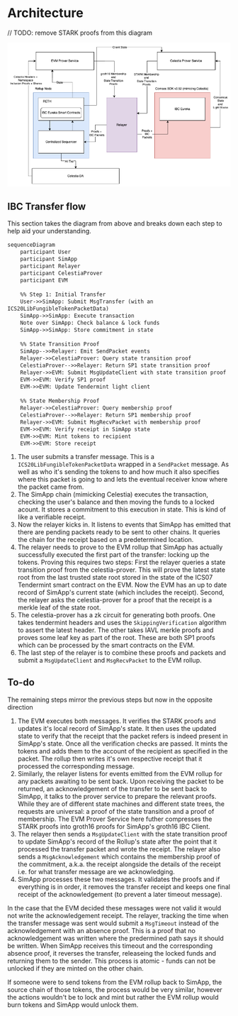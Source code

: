 # Architecture

// TODO: remove STARK proofs from this diagram

![mvp-zk-accounts](./images/mvp-zk-accounts.png)

## IBC Transfer flow

This section takes the diagram from above and breaks down each step to help aid your understanding.

```mermaid
sequenceDiagram
    participant User
    participant SimApp
    participant Relayer
    participant CelestiaProver
    participant EVM

    %% Step 1: Initial Transfer
    User->>SimApp: Submit MsgTransfer (with an ICS20LibFungibleTokenPacketData)
    SimApp->>SimApp: Execute transaction
    Note over SimApp: Check balance & lock funds
    SimApp->>SimApp: Store commitment in state

    %% State Transition Proof
    SimApp-->>Relayer: Emit SendPacket events
    Relayer->>CelestiaProver: Query state transition proof
    CelestiaProver-->>Relayer: Return SP1 state transition proof
    Relayer->>EVM: Submit MsgUpdateClient with state transition proof
    EVM->>EVM: Verify SP1 proof
    EVM->>EVM: Update Tendermint light client

    %% State Membership Proof
    Relayer->>CelestiaProver: Query membership proof
    CelestiaProver-->>Relayer: Return SP1 membership proof
    Relayer->>EVM: Submit MsgRecvPacket with membership proof
    EVM->>EVM: Verify receipt in SimApp state
    EVM->>EVM: Mint tokens to recipient
    EVM->>EVM: Store receipt
```

1. The user submits a transfer message. This is a `ICS20LibFungibleTokenPacketData` wrapped in a `SendPacket` message. As well as who it's sending the tokens to and how much it also specifies where this packet is going to and lets the eventual receiver know where the packet came from.
1. The SimApp chain (mimicking Celestia) executes the transaction, checking the user's balance and then moving the funds to a locked acount. It stores a commitment to this execution in state. This is kind of like a verifiable receipt.
1. Now the relayer kicks in. It listens to events that SimApp has emitted that there are pending packets ready to be sent to other chains. It queries the chain for the receipt based on a predetermined location.
1. The relayer needs to prove to the EVM rollup that SimApp has actually successfully executed the first part of the transfer: locking up the tokens. Proving this requires two steps: First the relayer queries a state transition proof from the celestia-prover. This will prove the latest state root from the last trusted state root stored in the state of the ICS07 Tendermint smart contract on the EVM. Now the EVM has an up to date record of SimApp's current state (which includes the receipt). Second, the relayer asks the celestia-prover for a proof that the receipt is a merkle leaf of the state root.
1. The celestia-prover has a zk circuit for generating both proofs. One takes tendermint headers and uses the `SkippingVerification` algorithm to assert the latest header. The other takes IAVL merkle proofs and proves some leaf key as part of the root. These are both SP1 proofs which can be processed by the smart contracts on the EVM.
1. The last step of the relayer is to combine these proofs and packets and submit a `MsgUpdateClient` and `MsgRecvPacket` to the EVM rollup.

## To-do

The remaining steps mirror the previous steps but now in the opposite direction

1. The EVM executes both messages. It verifies the STARK proofs and updates it's local record of SimApp's state. It then uses the updated state to verify that the receipt that the packet refers is indeed present in SimApp's state. Once all the verification checks are passed. It mints the tokens and adds them to the account of the recipient as specified in the packet. The rollup then writes it's own respective receipt that it processed the corresponding message.
1. Similarly, the relayer listens for events emitted from the EVM rollup for any packets awaiting to be sent back. Upon receiving the packet to be returned, an acknowledgement of the transfer to be sent back to SimApp, it talks to the prover service to prepare the relevant proofs. While they are of different state machines and different state trees, the requests are universal: a proof of the state transition and a proof of membership. The EVM Prover Service here futher compresses the STARK proofs into groth16 proofs for SimApp's groth16 IBC Client.
1. The relayer then sends a `MsgUpdateClient` with the state transition proof to update SimApp's record of the Rollup's state after the point that it processed the transfer packet and wrote the receipt. The relayer also sends a `MsgAcknowledgement` which contains the membership proof of the commitment, a.k.a. the receipt alongside the details of the receipt i.e. for what transfer message are we acknowledging.
1. SimApp processes these two messages. It validates the proofs and if everything is in order, it removes the transfer receipt and keeps one final receipt of the acknowledgement (to prevent a later timeout message).

In the case that the EVM decided these messages were not valid it would not write the acknowledgement receipt. The relayer, tracking the time when the transfer message was sent would submit a `MsgTimeout` instead of the acknowledgement with an absence proof. This is a proof that no acknowledgement was written where the predermined path says it should be written. When SimApp receives this timeout and the corresponding absence proof, it reverses the transfer, releaseing the locked funds and returning them to the sender. This process is atomic - funds can not be unlocked if they are minted on the other chain.

If someone were to send tokens from the EVM rollup back to SimApp, the source chain of those tokens, the process would be very similar, however the actions wouldn't be to lock and mint but rather the EVM rollup would burn tokens and SimApp would unlock them.
